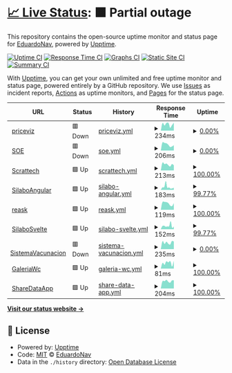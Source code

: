# [📈 Live Status](https://edgus1.github.io/WebStatus): <!--live status--> **🟧 Partial outage**

This repository contains the open-source uptime monitor and status page for [EduardoNav](https://edgus1.github.io/WebStatus), powered by [Upptime](https://github.com/upptime/upptime).

[![Uptime CI](https://github.com/edgus1/WebStatus/workflows/Uptime%20CI/badge.svg)](https://github.com/edgus1/WebStatus/actions?query=workflow%3A%22Uptime+CI%22)
[![Response Time CI](https://github.com/edgus1/WebStatus/workflows/Response%20Time%20CI/badge.svg)](https://github.com/edgus1/WebStatus/actions?query=workflow%3A%22Response+Time+CI%22)
[![Graphs CI](https://github.com/edgus1/WebStatus/workflows/Graphs%20CI/badge.svg)](https://github.com/edgus1/WebStatus/actions?query=workflow%3A%22Graphs+CI%22)
[![Static Site CI](https://github.com/edgus1/WebStatus/workflows/Static%20Site%20CI/badge.svg)](https://github.com/edgus1/WebStatus/actions?query=workflow%3A%22Static+Site+CI%22)
[![Summary CI](https://github.com/edgus1/WebStatus/workflows/Summary%20CI/badge.svg)](https://github.com/edgus1/WebStatus/actions?query=workflow%3A%22Summary+CI%22)

With [Upptime](https://upptime.js.org), you can get your own unlimited and free uptime monitor and status page, powered entirely by a GitHub repository. We use [Issues](https://github.com/edgus1/WebStatus/issues) as incident reports, [Actions](https://github.com/edgus1/WebStatus/actions) as uptime monitors, and [Pages](https://edgus1.github.io/WebStatus) for the status page.

<!--start: status pages-->
<!-- This summary is generated by Upptime (https://github.com/upptime/upptime) -->
<!-- Do not edit this manually, your changes will be overwritten -->
<!-- prettier-ignore -->
| URL | Status | History | Response Time | Uptime |
| --- | ------ | ------- | ------------- | ------ |
| <img alt="" src="https://icons.duckduckgo.com/ip3/priceviz.onrender.com.ico" height="13"> [priceviz](https://priceviz.onrender.com) | 🟥 Down | [priceviz.yml](https://github.com/EDGUS1/WebStatus/commits/HEAD/history/priceviz.yml) | <details><summary><img alt="Response time graph" src="./graphs/priceviz/response-time-week.png" height="20"> 234ms</summary><br><a href="https://edgus1.github.io/WebStatus/history/priceviz"><img alt="Response time 2745" src="https://img.shields.io/endpoint?url=https%3A%2F%2Fraw.githubusercontent.com%2FEDGUS1%2FWebStatus%2FHEAD%2Fapi%2Fpriceviz%2Fresponse-time.json"></a><br><a href="https://edgus1.github.io/WebStatus/history/priceviz"><img alt="24-hour response time 177" src="https://img.shields.io/endpoint?url=https%3A%2F%2Fraw.githubusercontent.com%2FEDGUS1%2FWebStatus%2FHEAD%2Fapi%2Fpriceviz%2Fresponse-time-day.json"></a><br><a href="https://edgus1.github.io/WebStatus/history/priceviz"><img alt="7-day response time 234" src="https://img.shields.io/endpoint?url=https%3A%2F%2Fraw.githubusercontent.com%2FEDGUS1%2FWebStatus%2FHEAD%2Fapi%2Fpriceviz%2Fresponse-time-week.json"></a><br><a href="https://edgus1.github.io/WebStatus/history/priceviz"><img alt="30-day response time 3663" src="https://img.shields.io/endpoint?url=https%3A%2F%2Fraw.githubusercontent.com%2FEDGUS1%2FWebStatus%2FHEAD%2Fapi%2Fpriceviz%2Fresponse-time-month.json"></a><br><a href="https://edgus1.github.io/WebStatus/history/priceviz"><img alt="1-year response time 2745" src="https://img.shields.io/endpoint?url=https%3A%2F%2Fraw.githubusercontent.com%2FEDGUS1%2FWebStatus%2FHEAD%2Fapi%2Fpriceviz%2Fresponse-time-year.json"></a></details> | <details><summary><a href="https://edgus1.github.io/WebStatus/history/priceviz">0.00%</a></summary><a href="https://edgus1.github.io/WebStatus/history/priceviz"><img alt="All-time uptime 37.42%" src="https://img.shields.io/endpoint?url=https%3A%2F%2Fraw.githubusercontent.com%2FEDGUS1%2FWebStatus%2FHEAD%2Fapi%2Fpriceviz%2Fuptime.json"></a><br><a href="https://edgus1.github.io/WebStatus/history/priceviz"><img alt="24-hour uptime 0.00%" src="https://img.shields.io/endpoint?url=https%3A%2F%2Fraw.githubusercontent.com%2FEDGUS1%2FWebStatus%2FHEAD%2Fapi%2Fpriceviz%2Fuptime-day.json"></a><br><a href="https://edgus1.github.io/WebStatus/history/priceviz"><img alt="7-day uptime 0.00%" src="https://img.shields.io/endpoint?url=https%3A%2F%2Fraw.githubusercontent.com%2FEDGUS1%2FWebStatus%2FHEAD%2Fapi%2Fpriceviz%2Fuptime-week.json"></a><br><a href="https://edgus1.github.io/WebStatus/history/priceviz"><img alt="30-day uptime 42.83%" src="https://img.shields.io/endpoint?url=https%3A%2F%2Fraw.githubusercontent.com%2FEDGUS1%2FWebStatus%2FHEAD%2Fapi%2Fpriceviz%2Fuptime-month.json"></a><br><a href="https://edgus1.github.io/WebStatus/history/priceviz"><img alt="1-year uptime 37.42%" src="https://img.shields.io/endpoint?url=https%3A%2F%2Fraw.githubusercontent.com%2FEDGUS1%2FWebStatus%2FHEAD%2Fapi%2Fpriceviz%2Fuptime-year.json"></a></details>
| <img alt="" src="https://icons.duckduckgo.com/ip3/soe-iw6w.onrender.com.ico" height="13"> [SOE](https://soe-iw6w.onrender.com/) | 🟥 Down | [soe.yml](https://github.com/EDGUS1/WebStatus/commits/HEAD/history/soe.yml) | <details><summary><img alt="Response time graph" src="./graphs/soe/response-time-week.png" height="20"> 206ms</summary><br><a href="https://edgus1.github.io/WebStatus/history/soe"><img alt="Response time 2514" src="https://img.shields.io/endpoint?url=https%3A%2F%2Fraw.githubusercontent.com%2FEDGUS1%2FWebStatus%2FHEAD%2Fapi%2Fsoe%2Fresponse-time.json"></a><br><a href="https://edgus1.github.io/WebStatus/history/soe"><img alt="24-hour response time 120" src="https://img.shields.io/endpoint?url=https%3A%2F%2Fraw.githubusercontent.com%2FEDGUS1%2FWebStatus%2FHEAD%2Fapi%2Fsoe%2Fresponse-time-day.json"></a><br><a href="https://edgus1.github.io/WebStatus/history/soe"><img alt="7-day response time 206" src="https://img.shields.io/endpoint?url=https%3A%2F%2Fraw.githubusercontent.com%2FEDGUS1%2FWebStatus%2FHEAD%2Fapi%2Fsoe%2Fresponse-time-week.json"></a><br><a href="https://edgus1.github.io/WebStatus/history/soe"><img alt="30-day response time 3435" src="https://img.shields.io/endpoint?url=https%3A%2F%2Fraw.githubusercontent.com%2FEDGUS1%2FWebStatus%2FHEAD%2Fapi%2Fsoe%2Fresponse-time-month.json"></a><br><a href="https://edgus1.github.io/WebStatus/history/soe"><img alt="1-year response time 2514" src="https://img.shields.io/endpoint?url=https%3A%2F%2Fraw.githubusercontent.com%2FEDGUS1%2FWebStatus%2FHEAD%2Fapi%2Fsoe%2Fresponse-time-year.json"></a></details> | <details><summary><a href="https://edgus1.github.io/WebStatus/history/soe">0.00%</a></summary><a href="https://edgus1.github.io/WebStatus/history/soe"><img alt="All-time uptime 53.34%" src="https://img.shields.io/endpoint?url=https%3A%2F%2Fraw.githubusercontent.com%2FEDGUS1%2FWebStatus%2FHEAD%2Fapi%2Fsoe%2Fuptime.json"></a><br><a href="https://edgus1.github.io/WebStatus/history/soe"><img alt="24-hour uptime 0.00%" src="https://img.shields.io/endpoint?url=https%3A%2F%2Fraw.githubusercontent.com%2FEDGUS1%2FWebStatus%2FHEAD%2Fapi%2Fsoe%2Fuptime-day.json"></a><br><a href="https://edgus1.github.io/WebStatus/history/soe"><img alt="7-day uptime 0.00%" src="https://img.shields.io/endpoint?url=https%3A%2F%2Fraw.githubusercontent.com%2FEDGUS1%2FWebStatus%2FHEAD%2Fapi%2Fsoe%2Fuptime-week.json"></a><br><a href="https://edgus1.github.io/WebStatus/history/soe"><img alt="30-day uptime 42.30%" src="https://img.shields.io/endpoint?url=https%3A%2F%2Fraw.githubusercontent.com%2FEDGUS1%2FWebStatus%2FHEAD%2Fapi%2Fsoe%2Fuptime-month.json"></a><br><a href="https://edgus1.github.io/WebStatus/history/soe"><img alt="1-year uptime 53.34%" src="https://img.shields.io/endpoint?url=https%3A%2F%2Fraw.githubusercontent.com%2FEDGUS1%2FWebStatus%2FHEAD%2Fapi%2Fsoe%2Fuptime-year.json"></a></details>
| <img alt="" src="https://icons.duckduckgo.com/ip3/twitterscrapper-production.up.railway.app.ico" height="13"> [Scrattech](https://twitterscrapper-production.up.railway.app/) | 🟩 Up | [scrattech.yml](https://github.com/EDGUS1/WebStatus/commits/HEAD/history/scrattech.yml) | <details><summary><img alt="Response time graph" src="./graphs/scrattech/response-time-week.png" height="20"> 213ms</summary><br><a href="https://edgus1.github.io/WebStatus/history/scrattech"><img alt="Response time 271" src="https://img.shields.io/endpoint?url=https%3A%2F%2Fraw.githubusercontent.com%2FEDGUS1%2FWebStatus%2FHEAD%2Fapi%2Fscrattech%2Fresponse-time.json"></a><br><a href="https://edgus1.github.io/WebStatus/history/scrattech"><img alt="24-hour response time 152" src="https://img.shields.io/endpoint?url=https%3A%2F%2Fraw.githubusercontent.com%2FEDGUS1%2FWebStatus%2FHEAD%2Fapi%2Fscrattech%2Fresponse-time-day.json"></a><br><a href="https://edgus1.github.io/WebStatus/history/scrattech"><img alt="7-day response time 213" src="https://img.shields.io/endpoint?url=https%3A%2F%2Fraw.githubusercontent.com%2FEDGUS1%2FWebStatus%2FHEAD%2Fapi%2Fscrattech%2Fresponse-time-week.json"></a><br><a href="https://edgus1.github.io/WebStatus/history/scrattech"><img alt="30-day response time 225" src="https://img.shields.io/endpoint?url=https%3A%2F%2Fraw.githubusercontent.com%2FEDGUS1%2FWebStatus%2FHEAD%2Fapi%2Fscrattech%2Fresponse-time-month.json"></a><br><a href="https://edgus1.github.io/WebStatus/history/scrattech"><img alt="1-year response time 271" src="https://img.shields.io/endpoint?url=https%3A%2F%2Fraw.githubusercontent.com%2FEDGUS1%2FWebStatus%2FHEAD%2Fapi%2Fscrattech%2Fresponse-time-year.json"></a></details> | <details><summary><a href="https://edgus1.github.io/WebStatus/history/scrattech">100.00%</a></summary><a href="https://edgus1.github.io/WebStatus/history/scrattech"><img alt="All-time uptime 79.67%" src="https://img.shields.io/endpoint?url=https%3A%2F%2Fraw.githubusercontent.com%2FEDGUS1%2FWebStatus%2FHEAD%2Fapi%2Fscrattech%2Fuptime.json"></a><br><a href="https://edgus1.github.io/WebStatus/history/scrattech"><img alt="24-hour uptime 100.00%" src="https://img.shields.io/endpoint?url=https%3A%2F%2Fraw.githubusercontent.com%2FEDGUS1%2FWebStatus%2FHEAD%2Fapi%2Fscrattech%2Fuptime-day.json"></a><br><a href="https://edgus1.github.io/WebStatus/history/scrattech"><img alt="7-day uptime 100.00%" src="https://img.shields.io/endpoint?url=https%3A%2F%2Fraw.githubusercontent.com%2FEDGUS1%2FWebStatus%2FHEAD%2Fapi%2Fscrattech%2Fuptime-week.json"></a><br><a href="https://edgus1.github.io/WebStatus/history/scrattech"><img alt="30-day uptime 100.00%" src="https://img.shields.io/endpoint?url=https%3A%2F%2Fraw.githubusercontent.com%2FEDGUS1%2FWebStatus%2FHEAD%2Fapi%2Fscrattech%2Fuptime-month.json"></a><br><a href="https://edgus1.github.io/WebStatus/history/scrattech"><img alt="1-year uptime 79.67%" src="https://img.shields.io/endpoint?url=https%3A%2F%2Fraw.githubusercontent.com%2FEDGUS1%2FWebStatus%2FHEAD%2Fapi%2Fscrattech%2Fuptime-year.json"></a></details>
| <img alt="" src="https://icons.duckduckgo.com/ip3/silaboangular.netlify.app.ico" height="13"> [SilaboAngular](https://silaboangular.netlify.app) | 🟩 Up | [silabo-angular.yml](https://github.com/EDGUS1/WebStatus/commits/HEAD/history/silabo-angular.yml) | <details><summary><img alt="Response time graph" src="./graphs/silabo-angular/response-time-week.png" height="20"> 183ms</summary><br><a href="https://edgus1.github.io/WebStatus/history/silabo-angular"><img alt="Response time 157" src="https://img.shields.io/endpoint?url=https%3A%2F%2Fraw.githubusercontent.com%2FEDGUS1%2FWebStatus%2FHEAD%2Fapi%2Fsilabo-angular%2Fresponse-time.json"></a><br><a href="https://edgus1.github.io/WebStatus/history/silabo-angular"><img alt="24-hour response time 87" src="https://img.shields.io/endpoint?url=https%3A%2F%2Fraw.githubusercontent.com%2FEDGUS1%2FWebStatus%2FHEAD%2Fapi%2Fsilabo-angular%2Fresponse-time-day.json"></a><br><a href="https://edgus1.github.io/WebStatus/history/silabo-angular"><img alt="7-day response time 183" src="https://img.shields.io/endpoint?url=https%3A%2F%2Fraw.githubusercontent.com%2FEDGUS1%2FWebStatus%2FHEAD%2Fapi%2Fsilabo-angular%2Fresponse-time-week.json"></a><br><a href="https://edgus1.github.io/WebStatus/history/silabo-angular"><img alt="30-day response time 127" src="https://img.shields.io/endpoint?url=https%3A%2F%2Fraw.githubusercontent.com%2FEDGUS1%2FWebStatus%2FHEAD%2Fapi%2Fsilabo-angular%2Fresponse-time-month.json"></a><br><a href="https://edgus1.github.io/WebStatus/history/silabo-angular"><img alt="1-year response time 157" src="https://img.shields.io/endpoint?url=https%3A%2F%2Fraw.githubusercontent.com%2FEDGUS1%2FWebStatus%2FHEAD%2Fapi%2Fsilabo-angular%2Fresponse-time-year.json"></a></details> | <details><summary><a href="https://edgus1.github.io/WebStatus/history/silabo-angular">99.77%</a></summary><a href="https://edgus1.github.io/WebStatus/history/silabo-angular"><img alt="All-time uptime 99.99%" src="https://img.shields.io/endpoint?url=https%3A%2F%2Fraw.githubusercontent.com%2FEDGUS1%2FWebStatus%2FHEAD%2Fapi%2Fsilabo-angular%2Fuptime.json"></a><br><a href="https://edgus1.github.io/WebStatus/history/silabo-angular"><img alt="24-hour uptime 100.00%" src="https://img.shields.io/endpoint?url=https%3A%2F%2Fraw.githubusercontent.com%2FEDGUS1%2FWebStatus%2FHEAD%2Fapi%2Fsilabo-angular%2Fuptime-day.json"></a><br><a href="https://edgus1.github.io/WebStatus/history/silabo-angular"><img alt="7-day uptime 99.77%" src="https://img.shields.io/endpoint?url=https%3A%2F%2Fraw.githubusercontent.com%2FEDGUS1%2FWebStatus%2FHEAD%2Fapi%2Fsilabo-angular%2Fuptime-week.json"></a><br><a href="https://edgus1.github.io/WebStatus/history/silabo-angular"><img alt="30-day uptime 99.95%" src="https://img.shields.io/endpoint?url=https%3A%2F%2Fraw.githubusercontent.com%2FEDGUS1%2FWebStatus%2FHEAD%2Fapi%2Fsilabo-angular%2Fuptime-month.json"></a><br><a href="https://edgus1.github.io/WebStatus/history/silabo-angular"><img alt="1-year uptime 99.99%" src="https://img.shields.io/endpoint?url=https%3A%2F%2Fraw.githubusercontent.com%2FEDGUS1%2FWebStatus%2FHEAD%2Fapi%2Fsilabo-angular%2Fuptime-year.json"></a></details>
| <img alt="" src="https://icons.duckduckgo.com/ip3/reask.netlify.app.ico" height="13"> [reask](https://reask.netlify.app) | 🟩 Up | [reask.yml](https://github.com/EDGUS1/WebStatus/commits/HEAD/history/reask.yml) | <details><summary><img alt="Response time graph" src="./graphs/reask/response-time-week.png" height="20"> 119ms</summary><br><a href="https://edgus1.github.io/WebStatus/history/reask"><img alt="Response time 131" src="https://img.shields.io/endpoint?url=https%3A%2F%2Fraw.githubusercontent.com%2FEDGUS1%2FWebStatus%2FHEAD%2Fapi%2Freask%2Fresponse-time.json"></a><br><a href="https://edgus1.github.io/WebStatus/history/reask"><img alt="24-hour response time 83" src="https://img.shields.io/endpoint?url=https%3A%2F%2Fraw.githubusercontent.com%2FEDGUS1%2FWebStatus%2FHEAD%2Fapi%2Freask%2Fresponse-time-day.json"></a><br><a href="https://edgus1.github.io/WebStatus/history/reask"><img alt="7-day response time 119" src="https://img.shields.io/endpoint?url=https%3A%2F%2Fraw.githubusercontent.com%2FEDGUS1%2FWebStatus%2FHEAD%2Fapi%2Freask%2Fresponse-time-week.json"></a><br><a href="https://edgus1.github.io/WebStatus/history/reask"><img alt="30-day response time 112" src="https://img.shields.io/endpoint?url=https%3A%2F%2Fraw.githubusercontent.com%2FEDGUS1%2FWebStatus%2FHEAD%2Fapi%2Freask%2Fresponse-time-month.json"></a><br><a href="https://edgus1.github.io/WebStatus/history/reask"><img alt="1-year response time 131" src="https://img.shields.io/endpoint?url=https%3A%2F%2Fraw.githubusercontent.com%2FEDGUS1%2FWebStatus%2FHEAD%2Fapi%2Freask%2Fresponse-time-year.json"></a></details> | <details><summary><a href="https://edgus1.github.io/WebStatus/history/reask">100.00%</a></summary><a href="https://edgus1.github.io/WebStatus/history/reask"><img alt="All-time uptime 100.00%" src="https://img.shields.io/endpoint?url=https%3A%2F%2Fraw.githubusercontent.com%2FEDGUS1%2FWebStatus%2FHEAD%2Fapi%2Freask%2Fuptime.json"></a><br><a href="https://edgus1.github.io/WebStatus/history/reask"><img alt="24-hour uptime 100.00%" src="https://img.shields.io/endpoint?url=https%3A%2F%2Fraw.githubusercontent.com%2FEDGUS1%2FWebStatus%2FHEAD%2Fapi%2Freask%2Fuptime-day.json"></a><br><a href="https://edgus1.github.io/WebStatus/history/reask"><img alt="7-day uptime 100.00%" src="https://img.shields.io/endpoint?url=https%3A%2F%2Fraw.githubusercontent.com%2FEDGUS1%2FWebStatus%2FHEAD%2Fapi%2Freask%2Fuptime-week.json"></a><br><a href="https://edgus1.github.io/WebStatus/history/reask"><img alt="30-day uptime 100.00%" src="https://img.shields.io/endpoint?url=https%3A%2F%2Fraw.githubusercontent.com%2FEDGUS1%2FWebStatus%2FHEAD%2Fapi%2Freask%2Fuptime-month.json"></a><br><a href="https://edgus1.github.io/WebStatus/history/reask"><img alt="1-year uptime 100.00%" src="https://img.shields.io/endpoint?url=https%3A%2F%2Fraw.githubusercontent.com%2FEDGUS1%2FWebStatus%2FHEAD%2Fapi%2Freask%2Fuptime-year.json"></a></details>
| <img alt="" src="https://icons.duckduckgo.com/ip3/silabosvelte.netlify.app.ico" height="13"> [SilaboSvelte](https://silabosvelte.netlify.app) | 🟩 Up | [silabo-svelte.yml](https://github.com/EDGUS1/WebStatus/commits/HEAD/history/silabo-svelte.yml) | <details><summary><img alt="Response time graph" src="./graphs/silabo-svelte/response-time-week.png" height="20"> 152ms</summary><br><a href="https://edgus1.github.io/WebStatus/history/silabo-svelte"><img alt="Response time 139" src="https://img.shields.io/endpoint?url=https%3A%2F%2Fraw.githubusercontent.com%2FEDGUS1%2FWebStatus%2FHEAD%2Fapi%2Fsilabo-svelte%2Fresponse-time.json"></a><br><a href="https://edgus1.github.io/WebStatus/history/silabo-svelte"><img alt="24-hour response time 28" src="https://img.shields.io/endpoint?url=https%3A%2F%2Fraw.githubusercontent.com%2FEDGUS1%2FWebStatus%2FHEAD%2Fapi%2Fsilabo-svelte%2Fresponse-time-day.json"></a><br><a href="https://edgus1.github.io/WebStatus/history/silabo-svelte"><img alt="7-day response time 152" src="https://img.shields.io/endpoint?url=https%3A%2F%2Fraw.githubusercontent.com%2FEDGUS1%2FWebStatus%2FHEAD%2Fapi%2Fsilabo-svelte%2Fresponse-time-week.json"></a><br><a href="https://edgus1.github.io/WebStatus/history/silabo-svelte"><img alt="30-day response time 134" src="https://img.shields.io/endpoint?url=https%3A%2F%2Fraw.githubusercontent.com%2FEDGUS1%2FWebStatus%2FHEAD%2Fapi%2Fsilabo-svelte%2Fresponse-time-month.json"></a><br><a href="https://edgus1.github.io/WebStatus/history/silabo-svelte"><img alt="1-year response time 139" src="https://img.shields.io/endpoint?url=https%3A%2F%2Fraw.githubusercontent.com%2FEDGUS1%2FWebStatus%2FHEAD%2Fapi%2Fsilabo-svelte%2Fresponse-time-year.json"></a></details> | <details><summary><a href="https://edgus1.github.io/WebStatus/history/silabo-svelte">99.77%</a></summary><a href="https://edgus1.github.io/WebStatus/history/silabo-svelte"><img alt="All-time uptime 99.99%" src="https://img.shields.io/endpoint?url=https%3A%2F%2Fraw.githubusercontent.com%2FEDGUS1%2FWebStatus%2FHEAD%2Fapi%2Fsilabo-svelte%2Fuptime.json"></a><br><a href="https://edgus1.github.io/WebStatus/history/silabo-svelte"><img alt="24-hour uptime 100.00%" src="https://img.shields.io/endpoint?url=https%3A%2F%2Fraw.githubusercontent.com%2FEDGUS1%2FWebStatus%2FHEAD%2Fapi%2Fsilabo-svelte%2Fuptime-day.json"></a><br><a href="https://edgus1.github.io/WebStatus/history/silabo-svelte"><img alt="7-day uptime 99.77%" src="https://img.shields.io/endpoint?url=https%3A%2F%2Fraw.githubusercontent.com%2FEDGUS1%2FWebStatus%2FHEAD%2Fapi%2Fsilabo-svelte%2Fuptime-week.json"></a><br><a href="https://edgus1.github.io/WebStatus/history/silabo-svelte"><img alt="30-day uptime 99.95%" src="https://img.shields.io/endpoint?url=https%3A%2F%2Fraw.githubusercontent.com%2FEDGUS1%2FWebStatus%2FHEAD%2Fapi%2Fsilabo-svelte%2Fuptime-month.json"></a><br><a href="https://edgus1.github.io/WebStatus/history/silabo-svelte"><img alt="1-year uptime 99.99%" src="https://img.shields.io/endpoint?url=https%3A%2F%2Fraw.githubusercontent.com%2FEDGUS1%2FWebStatus%2FHEAD%2Fapi%2Fsilabo-svelte%2Fuptime-year.json"></a></details>
| <img alt="" src="https://icons.duckduckgo.com/ip3/sistema-vacunacion.onrender.com.ico" height="13"> [SistemaVacunacion](https://sistema-vacunacion.onrender.com/) | 🟥 Down | [sistema-vacunacion.yml](https://github.com/EDGUS1/WebStatus/commits/HEAD/history/sistema-vacunacion.yml) | <details><summary><img alt="Response time graph" src="./graphs/sistema-vacunacion/response-time-week.png" height="20"> 235ms</summary><br><a href="https://edgus1.github.io/WebStatus/history/sistema-vacunacion"><img alt="Response time 2553" src="https://img.shields.io/endpoint?url=https%3A%2F%2Fraw.githubusercontent.com%2FEDGUS1%2FWebStatus%2FHEAD%2Fapi%2Fsistema-vacunacion%2Fresponse-time.json"></a><br><a href="https://edgus1.github.io/WebStatus/history/sistema-vacunacion"><img alt="24-hour response time 125" src="https://img.shields.io/endpoint?url=https%3A%2F%2Fraw.githubusercontent.com%2FEDGUS1%2FWebStatus%2FHEAD%2Fapi%2Fsistema-vacunacion%2Fresponse-time-day.json"></a><br><a href="https://edgus1.github.io/WebStatus/history/sistema-vacunacion"><img alt="7-day response time 235" src="https://img.shields.io/endpoint?url=https%3A%2F%2Fraw.githubusercontent.com%2FEDGUS1%2FWebStatus%2FHEAD%2Fapi%2Fsistema-vacunacion%2Fresponse-time-week.json"></a><br><a href="https://edgus1.github.io/WebStatus/history/sistema-vacunacion"><img alt="30-day response time 3051" src="https://img.shields.io/endpoint?url=https%3A%2F%2Fraw.githubusercontent.com%2FEDGUS1%2FWebStatus%2FHEAD%2Fapi%2Fsistema-vacunacion%2Fresponse-time-month.json"></a><br><a href="https://edgus1.github.io/WebStatus/history/sistema-vacunacion"><img alt="1-year response time 2553" src="https://img.shields.io/endpoint?url=https%3A%2F%2Fraw.githubusercontent.com%2FEDGUS1%2FWebStatus%2FHEAD%2Fapi%2Fsistema-vacunacion%2Fresponse-time-year.json"></a></details> | <details><summary><a href="https://edgus1.github.io/WebStatus/history/sistema-vacunacion">0.00%</a></summary><a href="https://edgus1.github.io/WebStatus/history/sistema-vacunacion"><img alt="All-time uptime 51.89%" src="https://img.shields.io/endpoint?url=https%3A%2F%2Fraw.githubusercontent.com%2FEDGUS1%2FWebStatus%2FHEAD%2Fapi%2Fsistema-vacunacion%2Fuptime.json"></a><br><a href="https://edgus1.github.io/WebStatus/history/sistema-vacunacion"><img alt="24-hour uptime 0.00%" src="https://img.shields.io/endpoint?url=https%3A%2F%2Fraw.githubusercontent.com%2FEDGUS1%2FWebStatus%2FHEAD%2Fapi%2Fsistema-vacunacion%2Fuptime-day.json"></a><br><a href="https://edgus1.github.io/WebStatus/history/sistema-vacunacion"><img alt="7-day uptime 0.00%" src="https://img.shields.io/endpoint?url=https%3A%2F%2Fraw.githubusercontent.com%2FEDGUS1%2FWebStatus%2FHEAD%2Fapi%2Fsistema-vacunacion%2Fuptime-week.json"></a><br><a href="https://edgus1.github.io/WebStatus/history/sistema-vacunacion"><img alt="30-day uptime 42.34%" src="https://img.shields.io/endpoint?url=https%3A%2F%2Fraw.githubusercontent.com%2FEDGUS1%2FWebStatus%2FHEAD%2Fapi%2Fsistema-vacunacion%2Fuptime-month.json"></a><br><a href="https://edgus1.github.io/WebStatus/history/sistema-vacunacion"><img alt="1-year uptime 51.89%" src="https://img.shields.io/endpoint?url=https%3A%2F%2Fraw.githubusercontent.com%2FEDGUS1%2FWebStatus%2FHEAD%2Fapi%2Fsistema-vacunacion%2Fuptime-year.json"></a></details>
| <img alt="" src="https://icons.duckduckgo.com/ip3/edgus1.github.io.ico" height="13"> [GaleriaWc](https://edgus1.github.io/galeria-wc/) | 🟩 Up | [galeria-wc.yml](https://github.com/EDGUS1/WebStatus/commits/HEAD/history/galeria-wc.yml) | <details><summary><img alt="Response time graph" src="./graphs/galeria-wc/response-time-week.png" height="20"> 81ms</summary><br><a href="https://edgus1.github.io/WebStatus/history/galeria-wc"><img alt="Response time 86" src="https://img.shields.io/endpoint?url=https%3A%2F%2Fraw.githubusercontent.com%2FEDGUS1%2FWebStatus%2FHEAD%2Fapi%2Fgaleria-wc%2Fresponse-time.json"></a><br><a href="https://edgus1.github.io/WebStatus/history/galeria-wc"><img alt="24-hour response time 21" src="https://img.shields.io/endpoint?url=https%3A%2F%2Fraw.githubusercontent.com%2FEDGUS1%2FWebStatus%2FHEAD%2Fapi%2Fgaleria-wc%2Fresponse-time-day.json"></a><br><a href="https://edgus1.github.io/WebStatus/history/galeria-wc"><img alt="7-day response time 81" src="https://img.shields.io/endpoint?url=https%3A%2F%2Fraw.githubusercontent.com%2FEDGUS1%2FWebStatus%2FHEAD%2Fapi%2Fgaleria-wc%2Fresponse-time-week.json"></a><br><a href="https://edgus1.github.io/WebStatus/history/galeria-wc"><img alt="30-day response time 83" src="https://img.shields.io/endpoint?url=https%3A%2F%2Fraw.githubusercontent.com%2FEDGUS1%2FWebStatus%2FHEAD%2Fapi%2Fgaleria-wc%2Fresponse-time-month.json"></a><br><a href="https://edgus1.github.io/WebStatus/history/galeria-wc"><img alt="1-year response time 86" src="https://img.shields.io/endpoint?url=https%3A%2F%2Fraw.githubusercontent.com%2FEDGUS1%2FWebStatus%2FHEAD%2Fapi%2Fgaleria-wc%2Fresponse-time-year.json"></a></details> | <details><summary><a href="https://edgus1.github.io/WebStatus/history/galeria-wc">100.00%</a></summary><a href="https://edgus1.github.io/WebStatus/history/galeria-wc"><img alt="All-time uptime 100.00%" src="https://img.shields.io/endpoint?url=https%3A%2F%2Fraw.githubusercontent.com%2FEDGUS1%2FWebStatus%2FHEAD%2Fapi%2Fgaleria-wc%2Fuptime.json"></a><br><a href="https://edgus1.github.io/WebStatus/history/galeria-wc"><img alt="24-hour uptime 100.00%" src="https://img.shields.io/endpoint?url=https%3A%2F%2Fraw.githubusercontent.com%2FEDGUS1%2FWebStatus%2FHEAD%2Fapi%2Fgaleria-wc%2Fuptime-day.json"></a><br><a href="https://edgus1.github.io/WebStatus/history/galeria-wc"><img alt="7-day uptime 100.00%" src="https://img.shields.io/endpoint?url=https%3A%2F%2Fraw.githubusercontent.com%2FEDGUS1%2FWebStatus%2FHEAD%2Fapi%2Fgaleria-wc%2Fuptime-week.json"></a><br><a href="https://edgus1.github.io/WebStatus/history/galeria-wc"><img alt="30-day uptime 100.00%" src="https://img.shields.io/endpoint?url=https%3A%2F%2Fraw.githubusercontent.com%2FEDGUS1%2FWebStatus%2FHEAD%2Fapi%2Fgaleria-wc%2Fuptime-month.json"></a><br><a href="https://edgus1.github.io/WebStatus/history/galeria-wc"><img alt="1-year uptime 100.00%" src="https://img.shields.io/endpoint?url=https%3A%2F%2Fraw.githubusercontent.com%2FEDGUS1%2FWebStatus%2FHEAD%2Fapi%2Fgaleria-wc%2Fuptime-year.json"></a></details>
| <img alt="" src="https://icons.duckduckgo.com/ip3/share-data-app-production.up.railway.app.ico" height="13"> [ShareDataApp](https://share-data-app-production.up.railway.app/) | 🟩 Up | [share-data-app.yml](https://github.com/EDGUS1/WebStatus/commits/HEAD/history/share-data-app.yml) | <details><summary><img alt="Response time graph" src="./graphs/share-data-app/response-time-week.png" height="20"> 204ms</summary><br><a href="https://edgus1.github.io/WebStatus/history/share-data-app"><img alt="Response time 232" src="https://img.shields.io/endpoint?url=https%3A%2F%2Fraw.githubusercontent.com%2FEDGUS1%2FWebStatus%2FHEAD%2Fapi%2Fshare-data-app%2Fresponse-time.json"></a><br><a href="https://edgus1.github.io/WebStatus/history/share-data-app"><img alt="24-hour response time 151" src="https://img.shields.io/endpoint?url=https%3A%2F%2Fraw.githubusercontent.com%2FEDGUS1%2FWebStatus%2FHEAD%2Fapi%2Fshare-data-app%2Fresponse-time-day.json"></a><br><a href="https://edgus1.github.io/WebStatus/history/share-data-app"><img alt="7-day response time 204" src="https://img.shields.io/endpoint?url=https%3A%2F%2Fraw.githubusercontent.com%2FEDGUS1%2FWebStatus%2FHEAD%2Fapi%2Fshare-data-app%2Fresponse-time-week.json"></a><br><a href="https://edgus1.github.io/WebStatus/history/share-data-app"><img alt="30-day response time 214" src="https://img.shields.io/endpoint?url=https%3A%2F%2Fraw.githubusercontent.com%2FEDGUS1%2FWebStatus%2FHEAD%2Fapi%2Fshare-data-app%2Fresponse-time-month.json"></a><br><a href="https://edgus1.github.io/WebStatus/history/share-data-app"><img alt="1-year response time 232" src="https://img.shields.io/endpoint?url=https%3A%2F%2Fraw.githubusercontent.com%2FEDGUS1%2FWebStatus%2FHEAD%2Fapi%2Fshare-data-app%2Fresponse-time-year.json"></a></details> | <details><summary><a href="https://edgus1.github.io/WebStatus/history/share-data-app">100.00%</a></summary><a href="https://edgus1.github.io/WebStatus/history/share-data-app"><img alt="All-time uptime 77.79%" src="https://img.shields.io/endpoint?url=https%3A%2F%2Fraw.githubusercontent.com%2FEDGUS1%2FWebStatus%2FHEAD%2Fapi%2Fshare-data-app%2Fuptime.json"></a><br><a href="https://edgus1.github.io/WebStatus/history/share-data-app"><img alt="24-hour uptime 100.00%" src="https://img.shields.io/endpoint?url=https%3A%2F%2Fraw.githubusercontent.com%2FEDGUS1%2FWebStatus%2FHEAD%2Fapi%2Fshare-data-app%2Fuptime-day.json"></a><br><a href="https://edgus1.github.io/WebStatus/history/share-data-app"><img alt="7-day uptime 100.00%" src="https://img.shields.io/endpoint?url=https%3A%2F%2Fraw.githubusercontent.com%2FEDGUS1%2FWebStatus%2FHEAD%2Fapi%2Fshare-data-app%2Fuptime-week.json"></a><br><a href="https://edgus1.github.io/WebStatus/history/share-data-app"><img alt="30-day uptime 100.00%" src="https://img.shields.io/endpoint?url=https%3A%2F%2Fraw.githubusercontent.com%2FEDGUS1%2FWebStatus%2FHEAD%2Fapi%2Fshare-data-app%2Fuptime-month.json"></a><br><a href="https://edgus1.github.io/WebStatus/history/share-data-app"><img alt="1-year uptime 77.79%" src="https://img.shields.io/endpoint?url=https%3A%2F%2Fraw.githubusercontent.com%2FEDGUS1%2FWebStatus%2FHEAD%2Fapi%2Fshare-data-app%2Fuptime-year.json"></a></details>

<!--end: status pages-->

[**Visit our status website →**](https://edgus1.github.io/WebStatus)

## 📄 License

- Powered by: [Upptime](https://github.com/upptime/upptime)
- Code: [MIT](./LICENSE) © [EduardoNav](https://edgus1.github.io/WebStatus)
- Data in the `./history` directory: [Open Database License](https://opendatacommons.org/licenses/odbl/1-0/)
